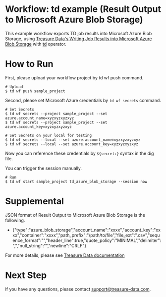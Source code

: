 # Workflow: td example (Result Output to Microsoft Azure Blob Storage)

This example workflow exports TD job results into Microsoft Azure Blob Storage, using [Treasure Data's Writing Job Results into Microsoft Azure Blob Storage](https://docs.treasuredata.com/articles/result-into-microsoft-azure-blob-storage) with [td](http://docs.digdag.io/operators/td.html) operator.

# How to Run

First, please upload your workflow project by td wf push command.

    # Upload
    $ td wf push sample_project

Second, please set Microsoft Azure credentials by `td wf secrets` command.

    # Set Secrets
    $ td wf secrets --project sample_project --set azure.account_name=xyzxyzxyzxyz
    $ td wf secrets --project sample_project --set azure.account_key=xyzxyzxyzxyz

    # Set Secrets on your local for testing
    $ td wf secrets --local --set azure.account_name=xyzxyzxyzxyz
    $ td wf secrets --local --set azure.account_key=xyzxyzxyzxyz

Now you can reference these credentials by `${secret:}` syntax in the dig file.

You can trigger the session manually.

    # Run
    $ td wf start sample_project td_azure_blob_storage --session now
    
# Supplemental

JSON format of Result Output to Microsoft Azure Blob Storage is the following.

- {"type":"azure_blob_storage","account_name":"xxxx","account_key":"xxxx","container":"xxxx","path_prefix":"/path/to/file","file_ext":".csv","sequence_format":"","header_line":true,"quote_policy":"MINIMAL","delimiter":",","null_string":"","newline":"CRLF"}

For more details, please see [Treasure Data documentation](https://docs.treasuredata.com/articles/result-into-microsoft-azure-blob-storage)

# Next Step

If you have any questions, please contact support@treasure-data.com.
